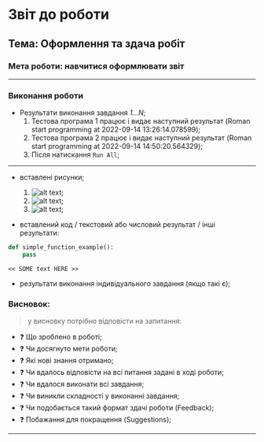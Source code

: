 # Звіт до роботи
## Тема: Оформлення та здача робіт
### Мета роботи: навчитися оформлювати звіт
---
### Виконання роботи
- Результати виконання завдання *1...N*;
    1. Тестова програма 1 працює і видає наступний результат (Roman start programming at 2022-09-14 13:26:14.078599);
    2. Тестова програма 2 працює і видає наступний результат (Roman start programming at 2022-09-14 14:50:20.564329);
    3. Після натискання ```Run All```;
---
- вставлені рисунки; 

    1. ![alt text](https://raw.githubusercontent.com/RomanIT320/LB_kn320_oop/main/pictures/Test_program.png "test_program_1");
    1. ![alt text](https://raw.githubusercontent.com/RomanIT320/LB_kn320_oop/main/pictures/Test_program_2.png "test_program_2");
    1. ![alt text](https://raw.githubusercontent.com/RomanIT320/LB_kn320_oop/main/pictures/Test_progam_3.png "test_program_3");


- вставлений код / текстовий або числовий результат / інші результати:
```python
def simple_function_example():
    pass
```
```text
<< SOME text HERE >>
```

- результати виконання індивідуального завдання (якщо такі є);

### Висновок: 
> у висновку потрібно відповісти на запитання:
- :question: Що зроблено в роботі;
- :question: Чи досягнуто мети роботи;
- :question: Які нові знання отримано;
- :question: Чи вдалось відповісти на всі питання задані в ході роботи;
- :question: Чи вдалося виконати всі завдання;
- :question: Чи виникли складності у виконанні завдання;
- :question: Чи подобається такий формат здачі роботи (Feedback);
- :question: Побажання для покращення (Suggestions);
---